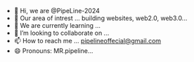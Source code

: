 - 👋 Hi, we are @PipeLine-2024
- 👀 Our area of intrest ... building websites, web2.0, web3.0...
- 🌱 We are currently learning ...
- 💞️ I’m looking to collaborate on ... 
- 📫 How to reach me ... pipelineoffecial@gmail.com
- 😄 Pronouns: MR.pipeline...

<!---
PipeLine-2024/PipeLine-2024 is a ✨ special ✨ repository because its `README.md` (this file) appears on your GitHub profile.
You can click the Preview link to take a look at your changes.
--->
